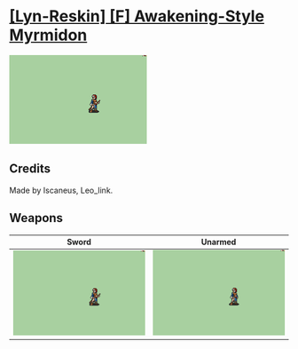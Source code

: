 # [\[Lyn-Reskin\] \[F\] Awakening-Style Myrmidon](./)

<img src="./1.%20Sword/Sword_000.png" alt="[Lyn-Reskin] [F] Awakening-Style Myrmidon standing" />

## Credits

Made by Iscaneus, Leo_link.

## Weapons


|Sword |Unarmed |
|  :---: | :---: |
| <img alt="Sword animation" src="./1.%20Sword/Sword.gif" /> | <img alt="Unarmed animation" src="./8.%20Unarmed/Unarmed.gif" /> |

